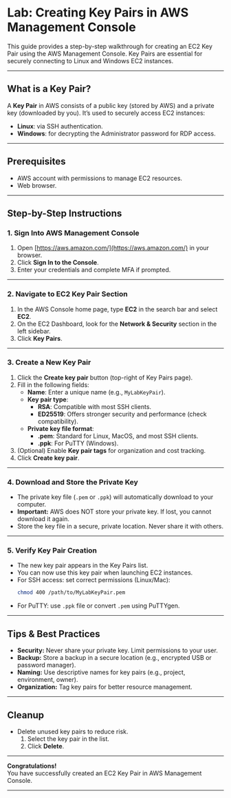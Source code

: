 # Lab: Creating Key Pairs in AWS Management Console

This guide provides a step-by-step walkthrough for creating an EC2 Key Pair using the AWS Management Console. Key Pairs are essential for securely connecting to Linux and Windows EC2 instances.

---

## What is a Key Pair?

A **Key Pair** in AWS consists of a public key (stored by AWS) and a private key (downloaded by you). It’s used to securely access EC2 instances:
- **Linux**: via SSH authentication.
- **Windows**: for decrypting the Administrator password for RDP access.

---

## Prerequisites

- AWS account with permissions to manage EC2 resources.
- Web browser.

---

## Step-by-Step Instructions

### 1. Sign Into AWS Management Console

1. Open [https://aws.amazon.com/](https://aws.amazon.com/) in your browser.
2. Click **Sign In to the Console**.
3. Enter your credentials and complete MFA if prompted.

---

### 2. Navigate to EC2 Key Pair Section

1. In the AWS Console home page, type **EC2** in the search bar and select **EC2**.
2. On the EC2 Dashboard, look for the **Network & Security** section in the left sidebar.
3. Click **Key Pairs**.

---

### 3. Create a New Key Pair

1. Click the **Create key pair** button (top-right of Key Pairs page).
2. Fill in the following fields:
   - **Name**: Enter a unique name (e.g., `MyLabKeyPair`).
   - **Key pair type**:
     - **RSA**: Compatible with most SSH clients.
     - **ED25519**: Offers stronger security and performance (check compatibility).
   - **Private key file format**:
     - **.pem**: Standard for Linux, MacOS, and most SSH clients.
     - **.ppk**: For PuTTY (Windows).
3. (Optional) Enable **Key pair tags** for organization and cost tracking.
4. Click **Create key pair**.

---

### 4. Download and Store the Private Key

- The private key file (`.pem` or `.ppk`) will automatically download to your computer.
- **Important:** AWS does NOT store your private key. If lost, you cannot download it again.
- Store the key file in a secure, private location. Never share it with others.

---

### 5. Verify Key Pair Creation

- The new key pair appears in the Key Pairs list.
- You can now use this key pair when launching EC2 instances.
- For SSH access: set correct permissions (Linux/Mac):
  ```sh
  chmod 400 /path/to/MyLabKeyPair.pem
  ```
- For PuTTY: use `.ppk` file or convert `.pem` using PuTTYgen.

---

## Tips & Best Practices

- **Security:** Never share your private key. Limit permissions to your user.
- **Backup:** Store a backup in a secure location (e.g., encrypted USB or password manager).
- **Naming:** Use descriptive names for key pairs (e.g., project, environment, owner).
- **Organization:** Tag key pairs for better resource management.

---

## Cleanup

- Delete unused key pairs to reduce risk.
  1. Select the key pair in the list.
  2. Click **Delete**.

---

**Congratulations!**  
You have successfully created an EC2 Key Pair in AWS Management Console.

---
